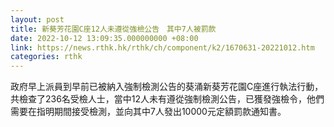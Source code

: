 ```yaml
---
layout: post
title: 新葵芳花園C座12人未遵從強檢公告　其中7人被罰款
date: 2022-10-12 13:09:35.000000000 +08:00
link: https://news.rthk.hk/rthk/ch/component/k2/1670631-20221012.htm
categories: rthk
---
```


政府早上派員到早前已被納入強制檢測公告的葵涌新葵芳花園C座進行執法行動，共檢查了236名受檢人士，當中12人未有遵從強制檢測公告，已獲發強檢令，他們需要在指明期間接受檢測，並向其中7人發出10000元定額罰款通知書。

